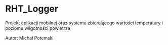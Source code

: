# RHT_Logger
Projekt aplikacji mobilnej oraz systemu zbierającego wartości temperatury i poziomu wilgotności powietrza 

Autor: Michał Potemski
